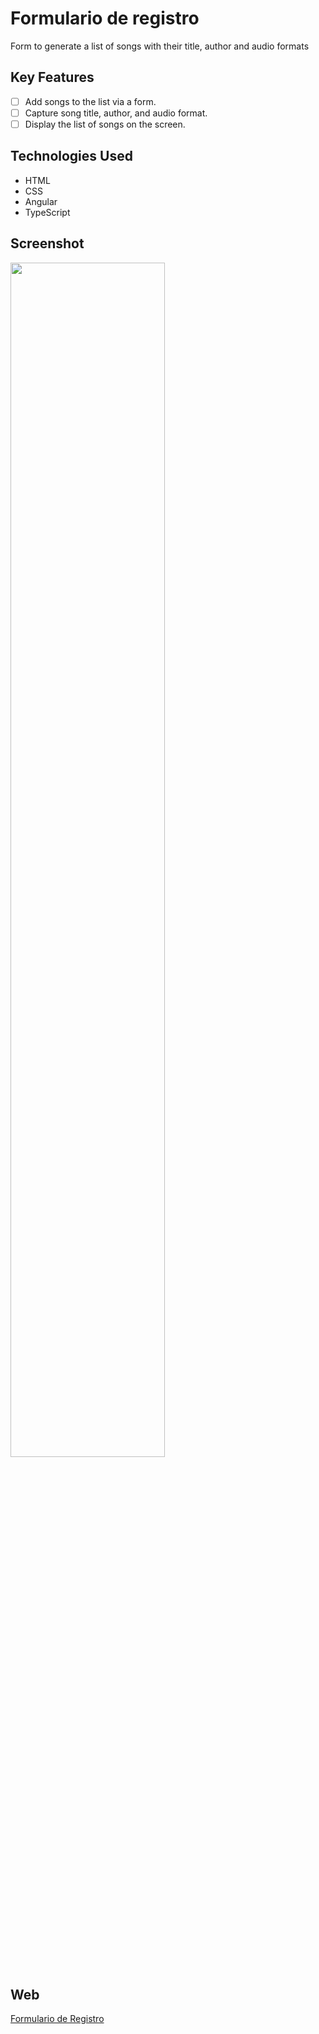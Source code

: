 # Formulario de registro 

Form to generate a list of songs with their title, author and audio formats

## Key Features

- [ ] Add songs to the list via a form.
- [ ] Capture song title, author, and audio format.
- [ ] Display the list of songs on the screen.

## Technologies Used

- HTML
- CSS
- Angular
- TypeScript

## Screenshot


<img src="https://github.com/cub-tor/canciones/assets/90109229/26a9ab93-fb39-4511-a4ed-bd4e5d5106f5" width="70%" style="border=1px;">

## Web

[Formulario de Registro](https://canciones-autor.web.app/)
